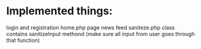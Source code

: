# Implemented things:
login and registration
home.php page news feed
saniteze.php class contains sanitizeInput methond (make sure all input from user goes through that function)
